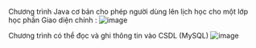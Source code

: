 Chương trình Java cơ bản cho phép người dùng lên lịch học cho một lớp học phần 
Giao diện chính :
![image](https://github.com/Akharam03/Simple-Class-Scheduler/assets/172622003/398b521c-0e5f-4652-bb3c-1fc8f611670a)


Chương trình có thể đọc và ghi thông tin vào CSDL (MySQL)
![image](https://github.com/Akharam03/Simple-Class-Scheduler/assets/172622003/8cc61773-59fc-4339-9978-f80c3e1a9e40)
